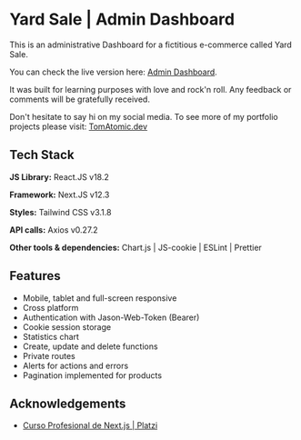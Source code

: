 
# Yard Sale | Admin Dashboard

This is an administrative Dashboard for a fictitious e-commerce called Yard Sale.

You can check the live version here: [Admin Dashboard](https://admin-dashboard-yardsale-ma6t.vercel.app/).

It was built for learning purposes with love and rock'n roll. Any feedback or comments will be gratefully received. 

Don't hesitate to say hi on my social media.
To see more of my portfolio projects please visit:
[TomAtomic.dev](https://tomatomic.dev) 


## Tech Stack

**JS Library:** React.JS v18.2

**Framework:** Next.JS v12.3

**Styles:** Tailwind CSS v3.1.8

**API calls:** Axios v0.27.2

**Other tools & dependencies:** Chart.js | JS-cookie | ESLint | Prettier



## Features

- Mobile, tablet and full-screen responsive 
- Cross platform
- Authentication with Jason-Web-Token (Bearer)
- Cookie session storage
- Statistics chart 
- Create, update and delete functions
- Private routes
- Alerts for actions and errors
- Pagination implemented for products


## Acknowledgements

 - [Curso Profesional de Next.js | Platzi](https://platzi.com/cursos/profesional-nextjs/)